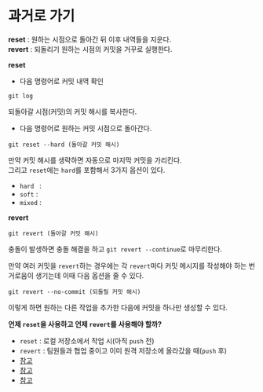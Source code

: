 # 과거로 가기
**reset** : 원하는 시점으로 돌아간 뒤 이후 내역들을 지운다.<br>
**revert** : 되돌리기 원하는 시점의 커밋을 거꾸로 실행한다.

**reset**

- 다음 명령어로 커밋 내역 확인
```text
git log
```
되돌아갈 시점(커밋)의 커밋 해시를 복사한다.

- 다음 명령어로 원하는 커밋 시점으로 돌아간다.
```text
git reset --hard (돌아갈 커밋 해시)
```
만약 커밋 해시를 생략하면 자동으로 마지막 커밋을 가리킨다.<br>
그리고 `reset`에는 `hard`를 포함해서 3가지 옵션이 있다.
- `hard ` :
- `soft` :
- `mixed` :

**revert**
```text
git revert (돌아갈 커밋 해시)
```
충돌이 발생하면 충돌 해결을 하고 `git revert --continue`로 마무리한다.

만약 여러 커밋을 `revert`하는 경우에는 각 `revert`마다 커밋 메시지를 작성해야 하는 번거로움이 생기는데 이때 다음 옵션을 줄 수 있다.
```text
git revert --no-commit (되돌릴 커밋 해시)
```
이렇게 하면 원하는 다른 작업을 추가한 다음에 커밋을 하나만 생성할 수 있다.

**언제 `reset`을 사용하고 언제 `revert`를 사용해야 할까?**
- `reset` : 로컬 저장소에서 작업 시(아직 `push` 전)
- `revert` : 팀원들과 협업 중이고 이미 원격 저장소에 올라갔을 때(`push` 후)
- [참고](https://han-joon-hyeok.github.io/posts/git-reset-revert/)
- [참고](https://www.devpools.kr/2017/02/05/%EC%B4%88%EB%B3%B4%EC%9A%A9-git-%EB%90%98%EB%8F%8C%EB%A6%AC%EA%B8%B0-reset-revert/)
- [참고](https://www.devpools.kr/2017/01/31/%EA%B0%9C%EB%B0%9C%EB%B0%94%EB%B3%B4%EB%93%A4-1%ED%99%94-git-back-to-the-future/)